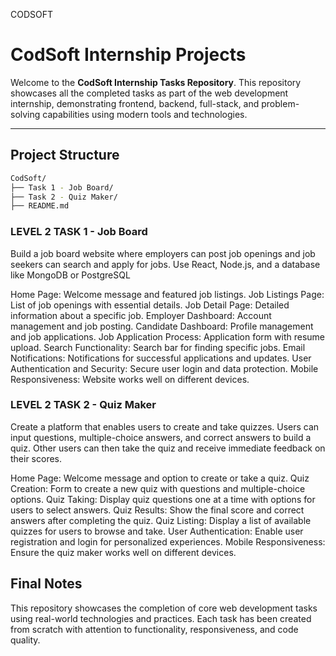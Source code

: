 CODSOFT
# CodSoft Internship Projects

Welcome to the **CodSoft Internship Tasks Repository**. This repository showcases all the completed tasks as part of the web development internship, demonstrating frontend, backend, full-stack, and problem-solving capabilities using modern tools and technologies.

---

## Project Structure

```bash
CodSoft/
├── Task 1 - Job Board/
├── Task 2 - Quiz Maker/
├── README.md

```
### LEVEL 2 TASK 1 - Job Board

Build a job board website where employers can post job openings and job seekers can
search and apply for jobs. Use React, Node.js, and a database like MongoDB or PostgreSQL

Home Page: Welcome message and featured job listings.
Job Listings Page: List of job openings with essential details.
Job Detail Page: Detailed information about a specific job.
Employer Dashboard: Account management and job posting.
Candidate Dashboard: Profile management and job applications.
Job Application Process: Application form with resume upload.
Search Functionality: Search bar for finding specific jobs.
Email Notifications: Notifications for successful applications and updates.
User Authentication and Security: Secure user login and data protection.
Mobile Responsiveness: Website works well on different devices.

### LEVEL 2 TASK 2 - Quiz Maker

Create a platform that enables users to create and take quizzes. Users can input questions,
multiple-choice answers, and correct answers to build a quiz. Other users can then take the quiz
and receive immediate feedback on their scores.

Home Page: Welcome message and option to create or take a quiz.
Quiz Creation: Form to create a new quiz with questions and multiple-choice options.
Quiz Taking: Display quiz questions one at a time with options for users to select answers.
Quiz Results: Show the final score and correct answers after completing the quiz.
Quiz Listing: Display a list of available quizzes for users to browse and take.
User Authentication: Enable user registration and login for personalized experiences.
Mobile Responsiveness: Ensure the quiz maker works well on different devices.

## Final Notes
This repository showcases the completion of core web development tasks using real-world technologies and practices. Each task has been created from scratch with attention to functionality, responsiveness, and code quality.
